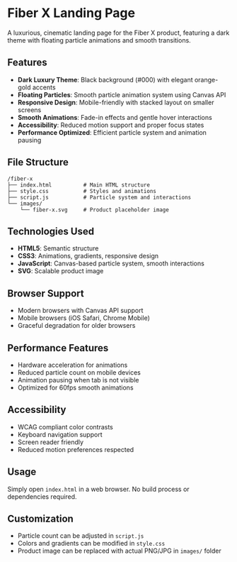 # Fiber X Landing Page

A luxurious, cinematic landing page for the Fiber X product, featuring a dark theme with floating particle animations and smooth transitions.

## Features

- **Dark Luxury Theme**: Black background (#000) with elegant orange-gold accents
- **Floating Particles**: Smooth particle animation system using Canvas API
- **Responsive Design**: Mobile-friendly with stacked layout on smaller screens
- **Smooth Animations**: Fade-in effects and gentle hover interactions
- **Accessibility**: Reduced motion support and proper focus states
- **Performance Optimized**: Efficient particle system and animation pausing

## File Structure

```
/fiber-x
├── index.html          # Main HTML structure
├── style.css           # Styles and animations
├── script.js           # Particle system and interactions
└── images/
    └── fiber-x.svg     # Product placeholder image
```

## Technologies Used

- **HTML5**: Semantic structure
- **CSS3**: Animations, gradients, responsive design
- **JavaScript**: Canvas-based particle system, smooth interactions
- **SVG**: Scalable product image

## Browser Support

- Modern browsers with Canvas API support
- Mobile browsers (iOS Safari, Chrome Mobile)
- Graceful degradation for older browsers

## Performance Features

- Hardware acceleration for animations
- Reduced particle count on mobile devices
- Animation pausing when tab is not visible
- Optimized for 60fps smooth animations

## Accessibility

- WCAG compliant color contrasts
- Keyboard navigation support
- Screen reader friendly
- Reduced motion preferences respected

## Usage

Simply open `index.html` in a web browser. No build process or dependencies required.

## Customization

- Particle count can be adjusted in `script.js`
- Colors and gradients can be modified in `style.css`
- Product image can be replaced with actual PNG/JPG in `images/` folder
